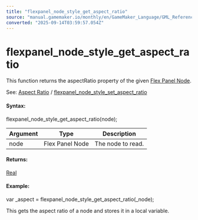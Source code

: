 ```yaml
---
title: "flexpanel_node_style_get_aspect_ratio"
source: "manual.gamemaker.io/monthly/en/GameMaker_Language/GML_Reference/Flex_Panels/Function_Reference/Styling_Functions/flexpanel_node_style_get_aspect_ratio.htm"
converted: "2025-09-14T03:59:57.054Z"
---
```


# flexpanel\_node\_style\_get\_aspect\_ratio

This function returns the aspectRatio property of the given [Flex Panel Node](../flexpanel_create_node.md).

See: [Aspect Ratio](../../Flex_Panels_Styling.htm#h3) / [flexpanel\_node\_style\_set\_aspect\_ratio](flexpanel_node_style_set_aspect_ratio.md)

#### Syntax:

flexpanel\_node\_style\_get\_aspect\_ratio(node);

| Argument | Type | Description |
| --- | --- | --- |
| node | Flex Panel Node | The node to read. |

#### Returns:

[Real](../../../../GML_Overview/Data_Types.md)

#### Example:

var \_aspect = flexpanel\_node\_style\_get\_aspect\_ratio(\_node);

This gets the aspect ratio of a node and stores it in a local variable.